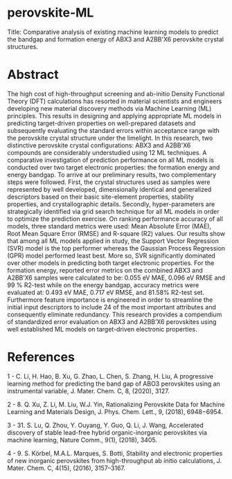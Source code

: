 # perovskite-ML
Title: Comparative analysis of existing machine learning models to predict the bandgap and formation energy of ABX3 and A2BB'X6 perovskite crystal structures.

# Abstract
The high cost of high-throughput screening and ab-initio Density Functional Theory (DFT) calculations has resorted in material scientists and engineers developing new material discovery methods via Machine Learning (ML) principles. This results in designing and applying appropriate ML models in predicting target-driven properties on well-prepared datasets and subsequently evaluating the standard errors within acceptance range with the perovskite crystal structure under the limelight. In this research, two distinctive perovskite crystal configurations: ABX3 and A2BB'X6 compounds are considerably understudied using 12 ML techniques. A comparative investigation of prediction performance on all ML models is conducted over two target electronic properties: the formation energy and energy bandgap. To arrive at our preliminary results, two complementary steps were followed. First, the crystal structures used as samples were represented by well developed, dimensionally identical and generalized descriptors based on their basic site-element properties, stability properties, and crystallographic details. Secondly, hyper-parameters are strategically identified via grid search technique for all ML models in order to optimize the prediction exercise. On ranking performance accuracy of all models, three standard metrics were used: Mean Absolute Error (MAE), Root Mean Square Error (RMSE) and R-square (R2) values. Our results show that among all ML models applied in study, the Support Vector Regression (SVR) model is the top performer whereas the Gaussian Process Regression (GPR) model performed least best. More so, SVR significantly dominated over other models in predicting both target electronic properties. For the formation energy, reported error metrics on the combined ABX3 and A2BB’X6 samples were calculated to be: 0.055 eV MAE, 0.096 eV RMSE and 99 % R2-test while on the energy bandgap, accuracy metrics were evaluated at: 0.493 eV MAE, 0.717 eV RMSE, and 81.58% R2-test set. Furthermore feature importance is engineered in order to streamline the initial input descriptors to include 24 of the most important attributes and consequently eliminate redundancy. This research provides a compendium of standardized error evaluation on ABX3 and A2BB’X6 perovskites using well established ML models on target-driven electronic properties.

# References
1 - C. Li, H. Hao, B. Xu, G. Zhao, L. Chen, S. Zhang, H. Liu, A progressive learning method for predicting the band gap of ABO3 perovskites using an instrumental variable, J. Mater. Chem. C, 8, (2020), 3127.

2 - 8.	Q. Xu, Z. Li, M. Liu, W.J. Yin, Rationalizing Perovskite Data for Machine Learning and Materials Design, J. Phys. Chem. Lett., 9, (2018), 6948−6954.

3 - 31.	S. Lu, Q. Zhou, Y. Ouyang, Y. Guo, Q. Li, J. Wang, Accelerated discovery of stable lead-free hybrid organic-inorganic perovskites via machine learning, Nature Comm., 9(1), (2018), 3405.

4 - 9.	S. Körbel, M.A.L. Marques, S. Botti, Stability and electronic properties of new inorganic perovskites from high-throughput ab initio calculations, J. Mater. Chem. C, 4(15), (2016), 3157–3167.
